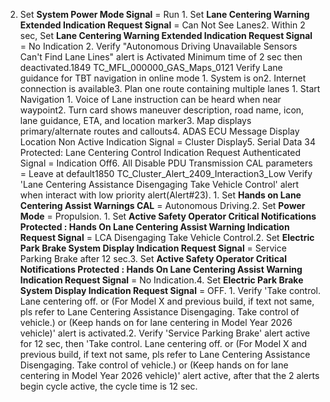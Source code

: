 2. Set **System Power Mode Signal** = Run 1. Set **Lane Centering Warning Extended Indication Request Signal** = Can Not See Lanes2. Within 2 sec, Set **Lane Centering Warning Extended Indication Request Signal** = No Indication 2. Verify "Autonomous Driving Unavailable Sensors Can't Find Lane Lines" alert is Activated Minimum time of 2 sec then deactivated.1849 TC_MFL_000000_GAS_Maps_0121 Verify Lane guidance for TBT navigation in online mode 1. System is on2. Internet connection is available3. Plan one route containing multiple lanes 1. Start Navigation 1. Voice of Lane instruction can be heard when near waypoint2. Turn card shows maneuver description, road name, icon, lane guidance, ETA, and location marker3. Map displays primary/alternate routes and callouts4. ADAS ECU Message Display Location Non Active Indication Signal = Cluster Display5. Serial Data 34 Protected: Lane Centering Control Indication Request Authenticated Signal = Indication Off6. All Disable PDU Transmission CAL parameters = Leave at default1850 TC_Cluster_Alert_2409_Interaction3_Low Verify 'Lane Centering Assistance Disengaging Take Vehicle Control' alert when interact with low priority alert(Alert#23). 1. Set **Hands on Lane Centering Assist Warnings CAL** = Autonomous Driving.2. Set **Power Mode** = Propulsion. 1. Set **Active Safety Operator Critical Notifications Protected : Hands On Lane Centering Assist Warning Indication Request Signal** = LCA Disengaging Take Vehicle Control.2. Set **Electric Park Brake System Display Indication Request Signal** = Service Parking Brake after 12 sec.3. Set **Active Safety Operator Critical Notifications Protected : Hands On Lane Centering Assist Warning Indication Request Signal** = No Indication.4. Set **Electric Park Brake System Display Indication Request Signal** = OFF. 1. Verify 'Take control. Lane centering off. or (For Model X and previous build, if text not same, pls refer to Lane Centering Assistance Disengaging. Take control of vehicle.) or (Keep hands on for lane centering in Model Year 2026 vehicle)' alert is activated.2. Verify 'Service Parking Brake' alert active for 12 sec, then 'Take control. Lane centering off. or (For Model X and previous build, if text not same, pls refer to Lane Centering Assistance Disengaging. Take control of vehicle.) or (Keep hands on for lane centering in Model Year 2026 vehicle)' alert active, after that the 2 alerts begin cycle active, the cycle time is 12 sec.